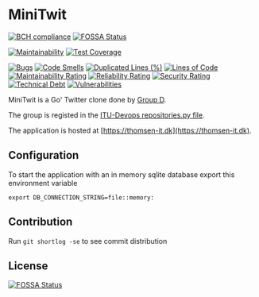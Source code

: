 # MiniTwit 


[![BCH compliance](https://bettercodehub.com/edge/badge/DevelOpsITU/MiniTwit?branch=main)](https://bettercodehub.com/)
[![FOSSA Status](https://app.fossa.com/api/projects/git%2Bgithub.com%2FDevelOpsITU%2FMiniTwit.svg?type=shield)](https://app.fossa.com/projects/git%2Bgithub.com%2FDevelOpsITU%2FMiniTwit?ref=badge_shield)


[![Maintainability](https://api.codeclimate.com/v1/badges/84bd1bebd4e389e62861/maintainability)](https://codeclimate.com/github/DevelOpsITU/MiniTwit/maintainability)
[![Test Coverage](https://api.codeclimate.com/v1/badges/84bd1bebd4e389e62861/test_coverage)](https://codeclimate.com/github/DevelOpsITU/MiniTwit/test_coverage)


[![Bugs](https://sonarcloud.io/api/project_badges/measure?project=DevelOpsITU_MiniTwit&metric=bugs)](https://sonarcloud.io/summary/new_code?id=DevelOpsITU_MiniTwit)
[![Code Smells](https://sonarcloud.io/api/project_badges/measure?project=DevelOpsITU_MiniTwit&metric=code_smells)](https://sonarcloud.io/summary/new_code?id=DevelOpsITU_MiniTwit)
[![Duplicated Lines (%)](https://sonarcloud.io/api/project_badges/measure?project=DevelOpsITU_MiniTwit&metric=duplicated_lines_density)](https://sonarcloud.io/summary/new_code?id=DevelOpsITU_MiniTwit)
[![Lines of Code](https://sonarcloud.io/api/project_badges/measure?project=DevelOpsITU_MiniTwit&metric=ncloc)](https://sonarcloud.io/summary/new_code?id=DevelOpsITU_MiniTwit)
[![Maintainability Rating](https://sonarcloud.io/api/project_badges/measure?project=DevelOpsITU_MiniTwit&metric=sqale_rating)](https://sonarcloud.io/summary/new_code?id=DevelOpsITU_MiniTwit)
[![Reliability Rating](https://sonarcloud.io/api/project_badges/measure?project=DevelOpsITU_MiniTwit&metric=reliability_rating)](https://sonarcloud.io/summary/new_code?id=DevelOpsITU_MiniTwit)
[![Security Rating](https://sonarcloud.io/api/project_badges/measure?project=DevelOpsITU_MiniTwit&metric=security_rating)](https://sonarcloud.io/summary/new_code?id=DevelOpsITU_MiniTwit)
[![Technical Debt](https://sonarcloud.io/api/project_badges/measure?project=DevelOpsITU_MiniTwit&metric=sqale_index)](https://sonarcloud.io/summary/new_code?id=DevelOpsITU_MiniTwit)
[![Vulnerabilities](https://sonarcloud.io/api/project_badges/measure?project=DevelOpsITU_MiniTwit&metric=vulnerabilities)](https://sonarcloud.io/summary/new_code?id=DevelOpsITU_MiniTwit)

MiniTwit is a Go' Twitter clone done by [Group D](https://github.com/DevelOpsITU).

The group is registed in the [ITU-Devops repositories.py file](https://github.com/itu-devops/lecture_notes/blob/master/repositories.py#L23,L29).

The application is hosted at [https://thomsen-it.dk](https://thomsen-it.dk).

## Configuration

To start the application with an in memory sqlite database export this environment variable

````Shell
export DB_CONNECTION_STRING=file::memory:
````

## Contribution

Run `git shortlog -se` to see commit distribution


## License
[![FOSSA Status](https://app.fossa.com/api/projects/git%2Bgithub.com%2FDevelOpsITU%2FMiniTwit.svg?type=large)](https://app.fossa.com/projects/git%2Bgithub.com%2FDevelOpsITU%2FMiniTwit?ref=badge_large)